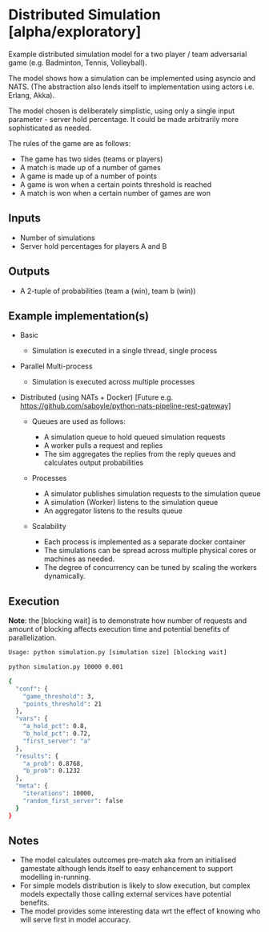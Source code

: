 # Distributed Simulation [alpha/exploratory]

Example distributed simulation model for a two player / team adversarial game (e.g. Badminton, Tennis, Volleyball).

The model shows how a simulation can be implemented using asyncio and NATS.  (The abstraction also lends itself to 
implementation using actors i.e. Erlang, Akka).

The model chosen is deliberately simplistic, using only a single input parameter - server hold percentage.  It could be
made arbitrarily more sophisticated as needed.

The rules of the game are as follows:
* The game has two sides (teams or players)
* A match is made up of a number of games
* A game is made up of a number of points
* A game is won when a certain points threshold is reached
* A match is won when a certain number of games are won

## Inputs
* Number of simulations
* Server hold percentages for players A and B

## Outputs
* A 2-tuple of probabilities (team a (win), team b (win))

## Example implementation(s)
* Basic
    * Simulation is executed in a single thread, single process

* Parallel Multi-process
    * Simulation is executed across multiple processes

* Distributed (using NATs + Docker) [Future e.g. https://github.com/saboyle/python-nats-pipeline-rest-gateway]
      
    * Queues are used as follows:
        * A simulation queue to hold queued simulation requests
        * A worker pulls a request and replies
        * The sim aggregates the replies from the reply queues and calculates output probabilities  
        
    * Processes
        * A simulator publishes simulation requests to the simulation queue
        * A simulation (Worker) listens to the simulation queue
        * An aggregator listens to the results queue
        
    * Scalability
        * Each process is implemented as a separate docker container
        * The simulations can be spread across multiple physical cores or machines as needed.
        * The degree of concurrency can be tuned by scaling the workers dynamically.

## Execution

**Note**: the [blocking wait] is to demonstrate how number of requests and amount of blocking affects execution time and
potential benefits of parallelization.

``` bash
Usage: python simulation.py [simulation size] [blocking wait]

python simulation.py 10000 0.001

{
  "conf": {
    "game_threshold": 3,
    "points_threshold": 21
  },
  "vars": {
    "a_hold_pct": 0.8,
    "b_hold_pct": 0.72,
    "first_server": "a"
  },
  "results": {
    "a_prob": 0.8768,
    "b_prob": 0.1232
  },
  "meta": {
    "iterations": 10000,
    "random_first_server": false
  }
}
```
    
## Notes

* The model calculates outcomes pre-match aka from an initialised gamestate although lends itself to easy enhancement to 
support modelling in-running.
* For simple models distribution is likely to slow execution, but complex models expectally those calling external 
services have potential benefits.
* The model provides some interesting data wrt the effect of knowing who will serve first in model accuracy.